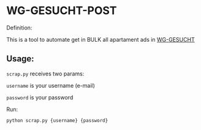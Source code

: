 # WG-GESUCHT-POST
Definition: 

This is a tool to automate get in BULK all apartament ads in [WG-GESUCHT](https://www.wg-gesucht.de/en/)

## Usage:

`scrap.py` receives two params:

`username` is your username (e-mail)

`password` is your password

Run:

`python scrap.py {username} {password}`
